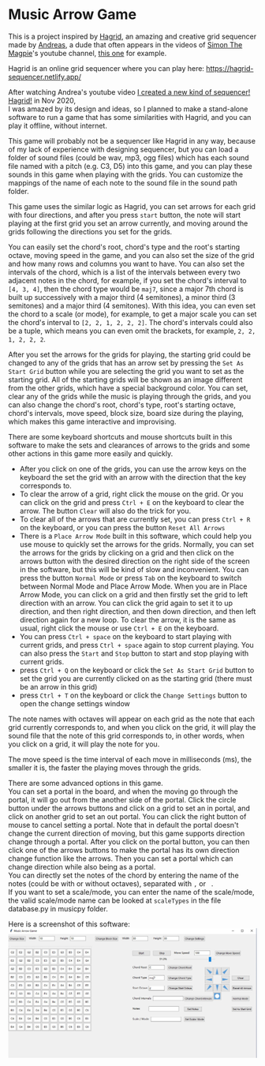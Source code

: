 # Music Arrow Game
 
This is a project inspired by [Hagrid](https://github.com/AnkanGranero/synthgoblin), an amazing and creative grid sequencer made by [Andreas](https://www.youtube.com/channel/UCb_fE048aSG9yULuNCYUV2A), a dude that often appears in the videos of [Simon The Magpie](https://www.youtube.com/channel/UCnbfRvqQcfw3eL71HfjROOQ)'s youtube channel, [this one](https://www.youtube.com/watch?v=0WQpYU6U89k) for example.

Hagrid is an online grid sequencer where you can play here: https://hagrid-sequencer.netlify.app/

After watching Andrea's youtube video [I created a new kind of sequencer! Hagrid!](https://www.youtube.com/watch?v=c1wNKYQ2q2o) in Nov 2020,  
I was amazed by its design and ideas, so I planned to make a stand-alone software to run a game that has some similarities with Hagrid, and you can play it offline, without internet.

This game will probably not be a sequencer like Hagrid in any way, because of my lack of experience with designing sequencer, but you can load a folder of sound files (could be wav, mp3, ogg files) which has each sound file named with a pitch (e.g. C3, D5) into this game, and you can play these sounds in this game when playing with the grids. You can customize the mappings of the name of each note to the sound file in the sound path folder.

This game uses the similar logic as Hagrid, you can set arrows for each grid with four directions, and after you press `start` button, the note will start playing at the first grid you set an arrow currently, and moving around the grids following the directions you set for the grids.

You can easily set the chord's root, chord's type and the root's starting octave, moving speed in the game, and you can also set the size of the grid and how many rows and columns you want to have. You can also set the intervals of the chord, which is a list of the intervals between every two adjacent notes in the chord, for example, if you set the chord's interval to `[4, 3, 4]`, then the chord type would be `maj7`, since a major 7th chord is built up successively with a major third (4 semitones), a minor third (3 semitones) and a major third (4 semitones). With this idea, you can even set the chord to a scale (or mode), for example, to get a major scale you can set the chord's interval to `[2, 2, 1, 2, 2, 2]`. The chord's intervals could also be a tuple, which means you can even omit the brackets, for example, `2, 2, 1, 2, 2, 2`.

After you set the arrows for the grids for playing, the starting grid could be changed to any of the grids that has an arrow set by pressing the `Set As Start Grid` button while you are selecting the grid you want to set as the starting grid. All of the starting grids will be shown as an image different from the other grids, which have a special background color. You can set, clear any of the grids while the music is playing through the grids, and you can also change the chord's root, chord's type, root's starting octave, chord's intervals, move speed, block size, board size during the playing, which makes this game interactive and improvising.

There are some keyboard shortcuts and mouse shortcuts built in this software to make the sets and clearances of arrows to the grids and some other actions in this game more easily and quickly.  
* After you click on one of the grids, you can use the arrow keys on the keyboard the set the grid with an arrow with the direction that the key corresponds to.
* To clear the arrow of a grid, right click the mouse on the grid. Or you can click on the grid and press `Ctrl + E` on the keyboard to clear the arrow. The button `Clear` will also do the trick for you.
* To clear all of the arrows that are currently set, you can press `Ctrl + R` on the keyboard, or you can press the button `Reset All Arrows`
* There is a `Place Arrow Mode` built in this software, which could help you use mouse to quickly set the arrows for the grids. Normally, you can set the arrows for the grids by clicking on a grid and then click on the arrows button with the desired direction on the right side of the screen in the software, but this will be kind of slow and inconvenient. You can press the button `Normal Mode` or press `Tab` on the keyboard to switch between Normal Mode and Place Arrow Mode. When you are in Place Arrow Mode, you can click on a grid and then firstly set the grid to left direction with an arrow. You can click the grid again to set it to up direction, and then right direction, and then down direction, and then left direction again for a new loop. To clear the arrow, it is the same as usual, right click the mouse or use `Ctrl + E` on the keyboard.
* You can press `Ctrl + space` on the keyboard to start playing with current grids, and press `Ctrl + space` again to stop current playing. You can also press the `Start` and `Stop` button to start and stop playing with current grids.
* press `Ctrl + Q` on the keyboard or click the `Set As Start Grid` button to set the grid you are currently clicked on as the starting grid (there must be an arrow in this grid)
* press `Ctrl + T` on the keyboard or click the `Change Settings` button to open the change settings window

The note names with octaves will appear on each grid as the note that each grid currently corresponds to, and when you click on the grid, it will play the sound file that the note of this grid corresponds to, in other words, when you click on a grid, it will play the note for you.

The move speed is the time interval of each move in milliseconds (ms), the smaller it is, the faster the playing moves through the grids.

There are some advanced options in this game.  
You can set a portal in the board, and when the moving go through the portal, it will go out from the another side of the portal. Click the circle button under the arrows buttons and click on a grid to set an in portal, and click on another grid to set an out portal. You can click the right button of mouse to cancel setting a portal. Note that in default the portal doesn't change the current direction of moving, but this game supports direction change through a portal. After you click on the portal button, you can then click one of the arrows buttons to make the portal has its own direction change function like the arrows. Then you can set a portal which can change direction while also being as a portal.  
You can directly set the notes of the chord by entering the name of the notes (could be with or without octaves), separated with `,` or ` `.  
If you want to set a scale/mode, you can enter the name of the scale/mode, the valid scale/mode name can be looked at `scaleTypes` in the file database.py in musicpy folder.

Here is a screenshot of this software:  
![image](https://github.com/Rainbow-Dreamer/music-arrow-game/blob/main/previews/1.jpg)
